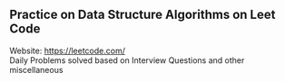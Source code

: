 ## Practice on Data Structure Algorithms on Leet Code

Website: https://leetcode.com/ <br>
Daily Problems solved based on Interview Questions and other miscellaneous
